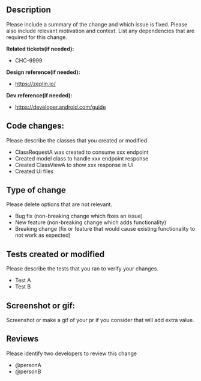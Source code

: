 ## Description
Please include a summary of the change and which issue is fixed. Please also include relevant motivation and context. List any dependencies that are required for this change.

**Related tickets(if needed):**
  - CHC-9999
  
**Design reference(if needed):**
  - https://zeplin.io/

**Dev reference(if needed):**
  - https://developer.android.com/guide

## Code changes:
Please describe the classes that you created or modified 

-  ClassRequestA was created to consume xxx endpoint
-  Created model class to handle xxx endpoint response
-  Created ClassViewA to show xxx response in UI
-  Created Ui files

## Type of change
Please delete options that are not relevant.

- Bug fix (non-breaking change which fixes an issue)
- New feature (non-breaking change which adds functionality)
- Breaking change (fix or feature that would cause existing functionality to not work as expected)

## Tests created or modified 
Please describe the tests that you ran to verify your changes. 

- Test A
- Test B

## Screenshot or gif:
Screenshot or make a gif of your pr if you consider that will add extra value. 

## Reviews
Please identify two developers to review this change

-  @personA
-  @personB
